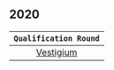 ## 2020
|               ```Qualification Round```               |
| :---------------------------------------------------: |
| [Vestigium](./2020/Qualification-Round/vestigium.cpp) |